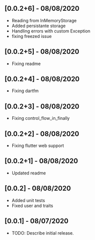 ## [0.0.2+6] - 08/08/2020
* Reading from InMemoryStorage
* Added persistante storage
* Handling errors with custom Exception
* fixing freezed issue

## [0.0.2+5] - 08/08/2020
* Fixing readme

## [0.0.2+4] - 08/08/2020
* Fixing dartfm

## [0.0.2+3] - 08/08/2020
* Fixing control_flow_in_finally

## [0.0.2+2] - 08/08/2020
* Fixing flutter web support

## [0.0.2+1] - 08/08/2020
* Updated readme

## [0.0.2] - 08/08/2020

* Added unit tests
* Fixed user and traits

## [0.0.1] - 08/07/2020

* TODO: Describe initial release.

